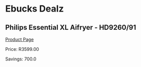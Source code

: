 
# Ebucks Dealz
## Philips Essential XL Aifryer - HD9260/91
[Product Page](https://www.ebucks.com/web/shop/productSelected.do?prodId=1136046706&catId=704983235)

Price: R3599.00

Savings: 700.0


	